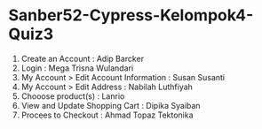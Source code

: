# Sanber52-Cypress-Kelompok4-Quiz3
1. Create an Account : Adip Barcker
2. Login : Mega Trisna Wulandari
3. My Account > Edit Account Information : Susan Susanti
4. My Account > Edit Address : Nabilah Luthfiyah
5. Chooose product(s) : Lanrio
6. View and Update Shopping Cart : Dipika Syaiban
7. Procees to Checkout : Ahmad Topaz Tektonika
